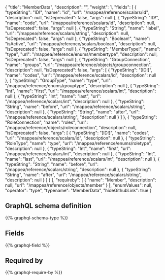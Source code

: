 {
  "title": "MemberData",
  "description": "",
  "weight": 1,
  "fields": [
    {
      "typeString": "ID!",
      "name": "id",
      "url": "/mappea/reference/scalars/id",
      "description": null,
      "isDeprecated": false,
      "args": null
    },
    {
      "typeString": "ID!",
      "name": "code",
      "url": "/mappea/reference/scalars/id",
      "description": null,
      "isDeprecated": false,
      "args": null
    },
    {
      "typeString": "String",
      "name": "label",
      "url": "/mappea/reference/scalars/string",
      "description": null,
      "isDeprecated": false,
      "args": null
    },
    {
      "typeString": "Boolean!",
      "name": "isActive",
      "url": "/mappea/reference/scalars/boolean",
      "description": null,
      "isDeprecated": false,
      "args": null
    },
    {
      "typeString": "MemberType!",
      "name": "type",
      "url": "/mappea/reference/enums/membertype",
      "description": null,
      "isDeprecated": false,
      "args": null
    },
    {
      "typeString": "GroupConnection",
      "name": "groups",
      "url": "/mappea/reference/objects/groupconnection",
      "description": null,
      "isDeprecated": false,
      "args": [
        {
          "typeString": "[ID!]",
          "name": "codes",
          "url": "/mappea/reference/scalars/id",
          "description": null
        },
        {
          "typeString": "GroupType",
          "name": "type",
          "url": "/mappea/reference/enums/grouptype",
          "description": null
        },
        {
          "typeString": "Int",
          "name": "first",
          "url": "/mappea/reference/scalars/int",
          "description": null
        },
        {
          "typeString": "Int",
          "name": "last",
          "url": "/mappea/reference/scalars/int",
          "description": null
        },
        {
          "typeString": "String",
          "name": "before",
          "url": "/mappea/reference/scalars/string",
          "description": null
        },
        {
          "typeString": "String",
          "name": "after",
          "url": "/mappea/reference/scalars/string",
          "description": null
        }
      ]
    },
    {
      "typeString": "RoleConnection",
      "name": "roles",
      "url": "/mappea/reference/objects/roleconnection",
      "description": null,
      "isDeprecated": false,
      "args": [
        {
          "typeString": "[ID!]",
          "name": "codes",
          "url": "/mappea/reference/scalars/id",
          "description": null
        },
        {
          "typeString": "RoleType",
          "name": "type",
          "url": "/mappea/reference/enums/roletype",
          "description": null
        },
        {
          "typeString": "Int",
          "name": "first",
          "url": "/mappea/reference/scalars/int",
          "description": null
        },
        {
          "typeString": "Int",
          "name": "last",
          "url": "/mappea/reference/scalars/int",
          "description": null
        },
        {
          "typeString": "String",
          "name": "before",
          "url": "/mappea/reference/scalars/string",
          "description": null
        },
        {
          "typeString": "String",
          "name": "after",
          "url": "/mappea/reference/scalars/string",
          "description": null
        }
      ]
    }
  ],
  "requireby": [
    {
      "name": "Member",
      "description": null,
      "url": "/mappea/reference/objects/member"
    }
  ],
  "enumValues": null,
  "operator": "type",
  "typename": "MemberData",
  "hideGithubLink": true
}
## GraphQL schema definition

{{% graphql-schema-type %}}

## Fields

{{% graphql-field %}}

## Required by

{{% graphql-require-by %}}

